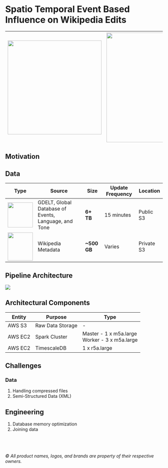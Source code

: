# Spatio Temporal Event Based Influence on Wikipedia Edits
| <img src="https://www.bunkered.co.uk/uploads/site/_articleBodyImage/Wikipedia-logo-1024x576.jpg" width="300" margin-right="300"> | <img src="https://maelfabien.github.io/assets/images/header.jpg" width="350">|
| ------------- | ------------- |

## Motivation
## Data
| Type | Source                                               | Size    | Update Frequency | Location   |
|------|------------------------------------------------------|---------|------------------|------------|
|  <img src="https://github.com/pratikwatwani/Event-Based-Influence-on-Wikipedia/blob/master/assets/structured%20data.png" width="80" margin-right="80">    | GDELT, Global Database of Events, Language, and Tone |   <b>6+ TB</b>  |    15 minutes    |  Public S3 |
|  <img src="https://github.com/pratikwatwani/Event-Based-Influence-on-Wikipedia/blob/master/assets/unstructured%20data.png" width="80" height='90' margin-right="80">     | Wikipedia Metadata                                   | <b>~500 GB</b> |      Varies      | Private S3 |

## Pipeline Architecture
<img src="https://github.com/pratikwatwani/Event-Based-Influence-on-Wikipedia/blob/master/assets/pipeline.png" align='center'><br/>

## Architectural Components
| Entity  | Purpose          | Type                                             |
|---------|------------------|--------------------------------------------------|
| AWS S3  | Raw Data Storage | -                                                |
| AWS EC2 | Spark Cluster    | Master - 1 x m5a.large<br>Worker - 3 x m5a.large |
| AWS EC2 | TimescaleDB      | 1 x r5a.large                                    |

## Challenges
### Data
1. Handling compressed files
2. Semi-Structured Data (XML)

## Engineering
1. Database memory optimization
2. Joining data

<br/><br/><h6>&copy; All product names, logos, and brands are property of their respective owners.</h6>
